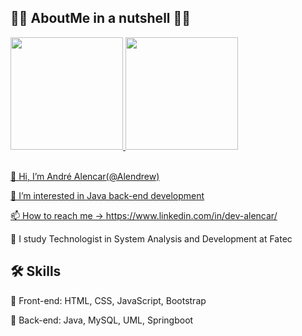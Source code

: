 ## 👨‍💻 AboutMe in a nutshell 👨‍💻

<div align="left" diplay=display-flex>
  <a href="https://github.com/Alendrew">
  <img height="180em" src="https://github-readme-stats.vercel.app/api?username=Alendrew&show_icons=true&theme=github_dark&include_all_commits=true&count_private=true"/>
  <img height="180em" src="https://github-readme-stats.vercel.app/api/top-langs/?username=Alendrew&layout=compact&langs_count=7&theme=github_dark"/>
</div>
 <br>
  
👋 Hi, I’m André Alencar(@Alendrew)

👀 I’m interested in Java back-end development

📫 How to reach me -> https://www.linkedin.com/in/dev-alencar/

📘 I study Technologist in System Analysis and Development at Fatec

## 🛠 Skills

🙂 Front-end: HTML, CSS, JavaScript, Bootstrap

🤯 Back-end: Java, MySQL, UML, Springboot 


<!---
Alendrew/Alendrew is a ✨ special ✨ repository because its `README.md` (this file) appears on your GitHub profile.
You can click the Preview link to take a look at your changes.
--->
